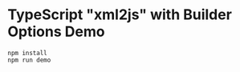 TypeScript "xml2js" with Builder Options Demo
==============================================

```
npm install
npm run demo
```
